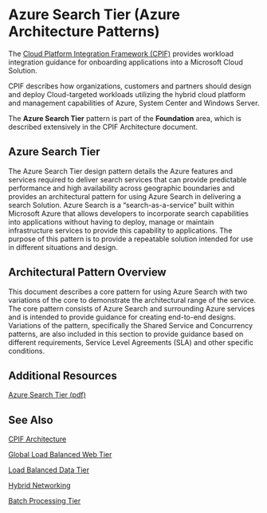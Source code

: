 <properties 
   pageTitle="Azure Search Tier (Azure Architecture Patterns)" 
   description="The Azure Search Tier pattern is part of the Foundation area, which is described extensively in the CPIF Architecture document" 
   services="" 
   documentationCenter="" 
   authors="arynes" 
   manager="fredhar" 
   editor=""/>

<tags
   ms.service="multiple"
   ms.devlang="multiple"
   ms.topic="article"
   ms.tgt_pltfrm="na"
   ms.workload="multiple" 
   ms.date="03/25/2015"
   ms.author="arynes"/>

# Azure Search Tier (Azure Architecture Patterns)

The [Cloud Platform Integration Framework (CPIF)](azure-architectures-cpif-overview.md) provides workload integration guidance for onboarding applications into a Microsoft Cloud Solution.  

CPIF describes how organizations, customers and partners should design and deploy Cloud-targeted workloads utilizing the hybrid cloud platform and management capabilities of Azure, System Center and Windows Server. 

The **Azure Search Tier** pattern is part of the **Foundation** area, which is described extensively in the CPIF Architecture document. 

##  Azure Search Tier

The Azure Search Tier design pattern details the Azure features and services required to deliver search services that can provide predictable performance and high availability across geographic boundaries and provides an architectural pattern for using Azure Search in delivering a search Solution.  Azure Search is a “search-as-a-service” built within Microsoft Azure that allows developers to incorporate search capabilities into applications without having to deploy, manage or maintain infrastructure services to provide this capability to applications. The purpose of this pattern is to provide a repeatable solution intended for use in different situations and design. 

## Architectural Pattern Overview 

This document describes a core pattern for using Azure Search with two variations of the core to demonstrate the architectural range of the service.  The core pattern consists of Azure Search and surrounding Azure services and is intended to provide guidance for creating end-to-end designs.  Variations of the pattern, specifically the Shared Service and Concurrency patterns, are also included in this section to provide guidance based on different requirements, Service Level Agreements (SLA) and other specific conditions. 

##  Additional Resources
[Azure Search Tier (pdf)](https://gallery.technet.microsoft.com/Cloud-Platform-Integration-e581d65d) 

## See Also
[CPIF Architecture](https://gallery.technet.microsoft.com/Cloud-Platform-Integration-bd1e434a) 

[Global Load Balanced Web Tier](https://gallery.technet.microsoft.com/Cloud-Platform-Integration-2c3c663a) 

[Load Balanced Data Tier](https://gallery.technet.microsoft.com/Cloud-Platform-Integration-dfb09e41)

[Hybrid Networking](https://gallery.technet.microsoft.com/Cloud-Platform-Integration-5e401f38)

[Batch Processing Tier](https://gallery.technet.microsoft.com/Cloud-Platform-Integration-0bc3f8b1)
